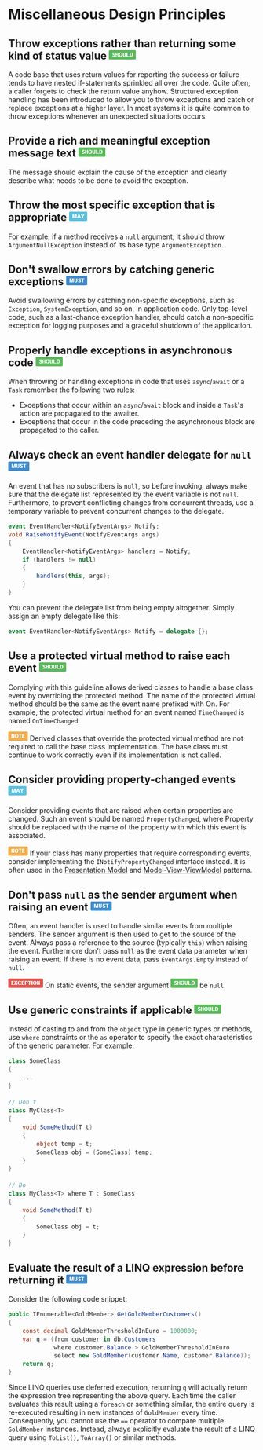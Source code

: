 # Miscellaneous Design Principles #

## Throw exceptions rather than returning some kind of status value ![](imgs/should.png) ##

A code base that uses return values for reporting the success or failure tends to have nested if-statements sprinkled all over the code. Quite often, a caller forgets to check the return value anyhow. Structured exception handling has been introduced to allow you to throw exceptions and catch or replace exceptions at a higher layer. In most systems it is quite common to throw exceptions whenever an unexpected situations occurs.


## Provide a rich and meaningful exception message text ![](imgs/should.png) ##

The message should explain the cause of the exception and clearly describe what needs to be done to avoid the exception.


## Throw the most specific exception that is appropriate ![](imgs/may.png) ##

For example, if a method receives a `null` argument, it should throw `ArgumentNullException` instead of its base type `ArgumentException`.


## Don't swallow errors by catching generic exceptions ![](imgs/must.png) ##

Avoid swallowing errors by catching non-specific exceptions, such as `Exception`, `SystemException`, and so on, in application code. Only top-level code, such as a last-chance exception handler, should catch a non-specific exception for logging purposes and a graceful shutdown of the application.


## Properly handle exceptions in asynchronous code ![](imgs/should.png) ##

When throwing or handling exceptions in code that uses `async`/`await` or a `Task` remember the following two rules:

* Exceptions that occur within an `async`/`await` block and inside a `Task`'s action are propagated to the awaiter.
* Exceptions that occur in the code preceding the asynchronous block are propagated to the caller.


## Always check an event handler delegate for `null` ![](imgs/must.png) ##

An event that has no subscribers is `null`, so before invoking, always make sure that the delegate list represented by the event variable is not `null`. Furthermore, to prevent conflicting changes from concurrent threads, use a temporary variable to prevent concurrent changes to the delegate.

```c#
event EventHandler<NotifyEventArgs> Notify;
void RaiseNotifyEvent(NotifyEventArgs args)
{
    EventHandler<NotifyEventArgs> handlers = Notify;
    if (handlers != null)
    {
        handlers(this, args);
    }
}
```

You can prevent the delegate list from being empty altogether. Simply assign an empty delegate like this:

```c#
event EventHandler<NotifyEventArgs> Notify = delegate {};
```


## Use a protected virtual method to raise each event ![](imgs/should.png) ##

Complying with this guideline allows derived classes to handle a base class event by overriding the protected method. The name of the protected virtual method should be the same as the event name prefixed with On. For example, the protected virtual method for an event named `TimeChanged` is named `OnTimeChanged`.

![NOTE](imgs/note.png) Derived classes that override the protected virtual method are not required to call the base class implementation. The base class must continue to work correctly even if its implementation is not called.


## Consider providing property-changed events ![](imgs/may.png) ##

Consider providing events that are raised when certain properties are changed. Such an event should be named `PropertyChanged`, where Property should be replaced with the name of the property with which this event is associated.

![NOTE](imgs/note.png) If your class has many properties that require corresponding events, consider implementing the `INotifyPropertyChanged` interface instead. It is often used in the [Presentation Model](http://martinfowler.com/eaaDev/PresentationModel.html) and [Model-View-ViewModel](http://msdn.microsoft.com/en-us/magazine/dd419663.aspx) patterns.


## Don't pass `null` as the sender argument when raising an event ![](imgs/must.png) ##

Often, an event handler is used to handle similar events from multiple senders. The sender argument is then used to get to the source of the event. Always pass a reference to the source (typically `this`) when raising the event. Furthermore don't pass `null` as the event data parameter when raising an event. If there is no event data, pass `EventArgs.Empty` instead of `null`.

![EXCEPTION](imgs/exception.png) On static events, the sender argument ![SHOULD](imgs/should.png) be `null`.


## Use generic constraints if applicable ![](imgs/should.png) ##

Instead of casting to and from the `object` type in generic types or methods, use `where` constraints or the `as` operator to specify the exact characteristics of the generic parameter. For example:

```c#
class SomeClass
{
    ...
}

// Don't
class MyClass<T>
{
    void SomeMethod(T t)
    {
        object temp = t;
        SomeClass obj = (SomeClass) temp;
    }
}

// Do
class MyClass<T> where T : SomeClass
{
    void SomeMethod(T t)
    {
        SomeClass obj = t;
    }
}
```


## Evaluate the result of a LINQ expression before returning it ![](imgs/must.png) ##

Consider the following code snippet:

```c#
public IEnumerable<GoldMember> GetGoldMemberCustomers()
{
    const decimal GoldMemberThresholdInEuro = 1000000;
    var q = (from customer in db.Customers
             where customer.Balance > GoldMemberThresholdInEuro
             select new GoldMember(customer.Name, customer.Balance));
    return q;
}
```

Since LINQ queries use deferred execution, returning `q` will actually return the expression tree representing the above query. Each time the caller evaluates this result using a `foreach` or something similar, the entire query is re-executed resulting in new instances of `GoldMember` every time. Consequently, you cannot use the `==` operator to compare multiple `GoldMember` instances. Instead, always explicitly evaluate the result of a LINQ query using `ToList()`, `ToArray()` or similar methods.